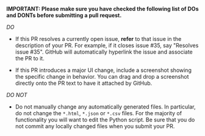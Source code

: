 **IMPORTANT: Please make sure you have checked the following list of DOs and DONTs before submitting a pull request.**

*DO*

- If this PR resolves a currently open issue, **refer** to that issue in the description of your PR. For example, if it closes issue #35, say "Resolves issue #35". GitHub will automatically hyperlink the issue and associate the PR to it.

- If this PR introduces a major UI change, include a screenshot showing the specific change in behavior. You can drag and drop a screenshot directly onto the PR text to have it attached by GitHub.

*DO NOT*

- Do not manually change any automatically generated files. In particular, do not change the `*.html`, `*.json` or `*.csv` files. For the majority of functionality you will want to edit the Python script. Be sure that you do not commit any locally changed files when you submit your PR. 
